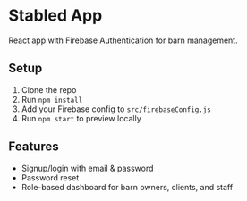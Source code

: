 # Stabled App

React app with Firebase Authentication for barn management.

## Setup

1. Clone the repo
2. Run `npm install`
3. Add your Firebase config to `src/firebaseConfig.js`
4. Run `npm start` to preview locally

## Features

- Signup/login with email & password
- Password reset
- Role-based dashboard for barn owners, clients, and staff

